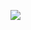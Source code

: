 <a href='http://dmz-dl118-hki:8080/job/Kamux_build_and_robot/'><img src='http://dmz-dl118-hki:8080/buildStatus/icon?job=Kamux_build_and_robot'></a>
